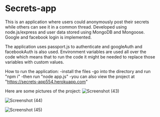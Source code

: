 # Secrets-app

This is an application where users could anonymously post their secrets while others can see it in a common thread. Developed using node.js/express and user data stored using MongoDB and Mongoose. Google and facebook login is implemented.

The application uses passport.js to authenticate and googleAuth and facebookAuth is also used. Environment variables are used all over the code which means that to run the code it might be needed to replace those variables with custom values.

How to run the application: -install the files -go into the directory and run "npm i" -then run "node app.js" -you can also view the project at "https://secrets-app554.herokuapp.com"

Here are some pictures of the project:
![Screenshot (43)](https://user-images.githubusercontent.com/101473079/205432505-5f1a3a2d-ed7b-45d3-b52c-a8bf432306ca.png)

![Screenshot (44)](https://user-images.githubusercontent.com/101473079/205432508-1092b536-8317-4cb5-a0ff-35e1bc6bacb4.png)

![Screenshot (45)](https://user-images.githubusercontent.com/101473079/205432509-c14fd17f-6d79-48b2-bf02-e1bb39f1cb70.png)
